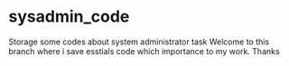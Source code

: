 # sysadmin_code
Storage some codes about system administrator task
Welcome to this branch where i save esstials code which importance to my work.
Thanks

